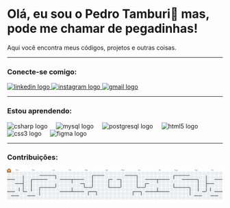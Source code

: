 # Olá, eu sou o Pedro Tamburi👋 mas, pode me chamar de **pegadinhas**!

Aqui você encontra meus códigos, projetos e outras coisas. 

---

### Conecte-se comigo:
<div align="left">
  <a href="https://www.linkedin.com/in/pedro-tamburi/" target="_blank">
    <img src="https://raw.githubusercontent.com/maurodesouza/profile-readme-generator/master/src/assets/icons/social/linkedin/default.svg" width="52" height="40" alt="linkedin logo"  />
  </a>
  <a href="https://www.instagram.com/pedro_tamburi/" target="_blank">
    <img src="https://raw.githubusercontent.com/maurodesouza/profile-readme-generator/master/src/assets/icons/social/instagram/default.svg" width="52" height="40" alt="instagram logo"  />
  </a>
  <a href="mailto:pedroh.tamburi@gmail.com" target="_blank">
    <img src="https://raw.githubusercontent.com/maurodesouza/profile-readme-generator/master/src/assets/icons/social/gmail/default.svg" width="52" height="40" alt="gmail logo"  />
  </a>
</div>

---

### Estou aprendendo:
<div align="left">
<img src="https://cdn.jsdelivr.net/gh/devicons/devicon/icons/csharp/csharp-original.svg" height="40" alt="csharp logo"  />
<img width="12" />
<img src="https://cdn.jsdelivr.net/gh/devicons/devicon/icons/mysql/mysql-original.svg" height="40" alt="mysql logo"  />
<img width="12" />
<img src="https://cdn.jsdelivr.net/gh/devicons/devicon/icons/postgresql/postgresql-original.svg" height="40" alt="postgresql logo"  />
<img width="12" />
<img src="https://cdn.jsdelivr.net/gh/devicons/devicon/icons/html5/html5-original.svg" height="40" alt="html5 logo"  />
<img width="12" />
<img src="https://cdn.jsdelivr.net/gh/devicons/devicon/icons/css3/css3-original.svg" height="40" alt="css3 logo"  />
<img width="12" />
<img src="https://cdn.jsdelivr.net/gh/devicons/devicon/icons/figma/figma-original.svg" height="40" alt="figma logo"  />
</div> 

---

### Contribuições:
<picture>
  <source media="(prefers-color-scheme: dark)" srcset="https://raw.githubusercontent.com/PedroTamburi/PedroTamburi/output/pacman-contribution-graph-dark.svg">
  <source media="(prefers-color-scheme: light)" srcset="https://raw.githubusercontent.com/PedroTamburi/PedroTamburi/output/pacman-contribution-graph.svg">
  <img alt="pacman contribution graph" src="https://raw.githubusercontent.com/PedroTamburi/PedroTamburi/output/pacman-contribution-graph.svg">
</picture>
